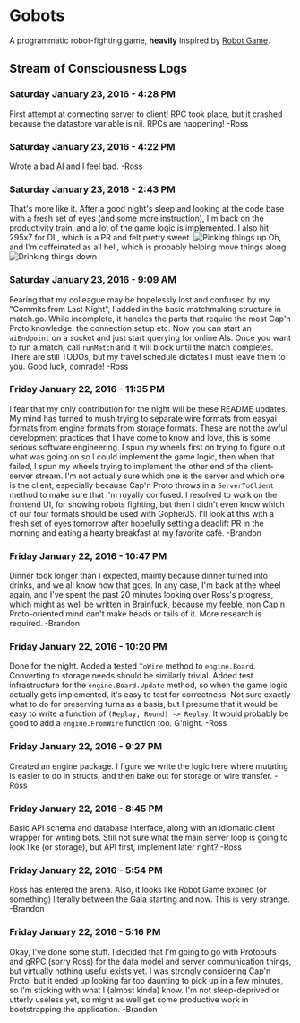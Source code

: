 # Gobots

A programmatic robot-fighting game, **heavily** inspired by [Robot
Game](http://robotgame.net).

## Stream of Consciousness Logs

### Saturday January 23, 2016 - 4:28 PM

First attempt at connecting server to client! RPC took place, but it crashed
because the datastore variable is nil.  RPCs are happening! -Ross

### Saturday January 23, 2016 - 4:22 PM

Wrote a bad AI and I feel bad. -Ross

### Saturday January 23, 2016 - 2:43 PM

That's more like it. After a good night's sleep and looking at the code base
with a fresh set of eyes (and some more instruction), I'm back on the
productivity train, and a lot of the game logic is implemented. I also hit
295x7 for DL, which is a PR and felt pretty sweet.
![Picking things up](http://i.imgur.com/507xBdZ.jpg)
Oh, and I'm caffeinated as all hell, which is probably helping move things
along.
![Drinking things down](http://i.imgur.com/WM8tlQv.jpg)

### Saturday January 23, 2016 - 9:09 AM

Fearing that my colleague may be hopelessly lost and confused by my "Commits
from Last Night", I added in the basic matchmaking structure in match.go.  While
incomplete, it handles the parts that require the most Cap'n Proto knowledge:
the connection setup etc.  Now you can start an `aiEndpoint` on a socket and
just start querying for online AIs.  Once you want to run a match, call
`runMatch` and it will block until the match completes.  There are still TODOs,
but my travel schedule dictates I must leave them to you.  Good luck, comrade!
-Ross

### Friday January 22, 2016 - 11:35 PM

I fear that my only contribution for the night will be these README updates. My
mind has turned to mush trying to separate wire formats from easyai formats
from engine formats from storage formats. These are not the awful development
practices that I have come to know and love, this is some serious software
engineering. I spun my wheels first on trying to figure out what was going on
so I could implement the game logic, then when that failed, I spun my wheels
trying to implement the other end of the client-server stream. I'm not actually
sure which one is the server and which one is the client, especially because
Cap'n Proto throws in a `ServerToClient` method to make sure that I'm royally
confused. I resolved to work on the frontend UI, for showing robots fighting,
but then I didn't even know which of our four formats should be used with
GopherJS. I'll look at this with a fresh set of eyes tomorrow after hopefully
setting a deadlift PR in the morning and eating a hearty breakfast at my
favorite café. -Brandon

### Friday January 22, 2016 - 10:47 PM

Dinner took longer than I expected, mainly because dinner turned into drinks,
and we all know how that goes. In any case, I'm back at the wheel again, and
I've spent the past 20 minutes looking over Ross's progress, which might as
well be written in Brainfuck, because my feeble, non Cap'n Proto-oriented mind
can't make heads or tails of it. More research is required. -Brandon

### Friday January 22, 2016 - 10:20 PM

Done for the night.  Added a tested `ToWire` method to `engine.Board`.
Converting to storage needs should be similarly trivial.  Added test
infrastructure for the `engine.Board.Update` method, so when the game logic
actually gets implemented, it's easy to test for correctness.  Not sure exactly
what to do for preserving turns as a basis, but I presume that it would be easy
to write a function of `(Replay, Round) -> Replay`. It would probably be good to
add a `engine.FromWire` function too. G'night. -Ross

### Friday January 22, 2016 - 9:27 PM

Created an engine package.  I figure we write the logic here where mutating
is easier to do in structs, and then bake out for storage or wire transfer.
-Ross

### Friday January 22, 2016 - 8:45 PM

Basic API schema and database interface, along with an idiomatic client wrapper
for writing bots.  Still not sure what the main server loop is going to look
like (or storage), but API first, implement later right? -Ross

### Friday January 22, 2016 - 5:54 PM

Ross has entered the arena. Also, it looks like Robot Game expired (or
something) literally between the Gala starting and now. This is very strange.
-Brandon

### Friday January 22, 2016 - 5:16 PM

Okay, I've done some stuff. I decided that I'm going to go with Protobufs and
gRPC (sorry Ross) for the data model and server communication things, but
virtually nothing useful exists yet. I was strongly considering Cap'n Proto,
but it ended up looking far too daunting to pick up in a few minutes, so I'm
sticking with what I (almost kinda) know. I'm not sleep-deprived or utterly
useless yet, so might as well get some productive work in bootstrapping the
application. -Brandon
